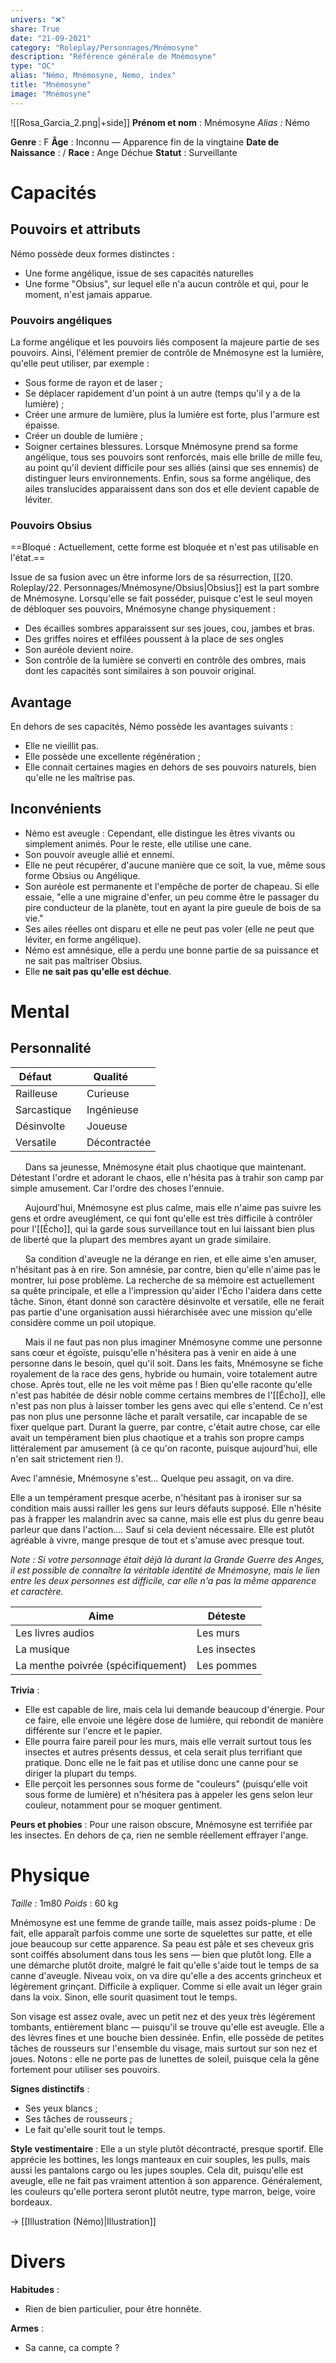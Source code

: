 ```yaml
---
univers: "❌"
share: True
date: "21-09-2021"
category: "Roleplay/Personnages/Mnémosyne"
description: "Référence générale de Mnémosyne"
type: "OC"
alias: "Némo, Mnémosyne, Nemo, index"
title: "Mnémosyne"
image: "Mnémosyne"
---
```


![[Rosa_Garcia_2.png|+side]]
**Prénom et nom** : Mnémosyne
_Alias :_ Némo

**Genre** : F
**Âge** : Inconnu — Apparence fin de la vingtaine
**Date de Naissance** : /
**Race :** Ange Déchue
**Statut** : Surveillante

# Capacités

## Pouvoirs et attributs

Némo possède deux formes distinctes :

- Une forme angélique, issue de ses capacités naturelles
- Une forme "Obsius", sur lequel elle n'a aucun contrôle et qui, pour le moment, n'est jamais apparue.

### Pouvoirs angéliques

La forme angélique et les pouvoirs liés composent la majeure partie de ses pouvoirs. Ainsi, l'élément premier de contrôle de Mnémosyne est la lumière, qu'elle peut utiliser, par exemple :

- Sous forme de rayon et de laser ;
- Se déplacer rapidement d'un point à un autre (temps qu'il y a de la lumière) ;
- Créer une armure de lumière, plus la lumière est forte, plus l'armure est épaisse.
- Créer un double de lumière ;
- Soigner certaines blessures.
    Lorsque Mnémosyne prend sa forme angélique, tous ses pouvoirs sont renforcés, mais elle brille de mille feu, au point qu'il devient difficile pour ses alliés (ainsi que ses ennemis) de distinguer leurs environnements.
    Enfin, sous sa forme angélique, des ailes translucides apparaissent dans son dos et elle devient capable de léviter.

### Pouvoirs Obsius

==Bloqué : Actuellement, cette forme est bloquée et n'est pas utilisable en l'état.==

Issue de sa fusion avec un être informe lors de sa résurrection, [[20. Roleplay/22. Personnages/Mnémosyne/Obsius|Obsius]] est la part sombre de Mnémosyne.
Lorsqu'elle se fait posséder, puisque c'est le seul moyen de débloquer ses pouvoirs, Mnémosyne change physiquement :

- Des écailles sombres apparaissent sur ses joues, cou, jambes et bras.
- Des griffes noires et effilées poussent à la place de ses ongles
- Son auréole devient noire.
- Son contrôle de la lumière se converti en contrôle des ombres, mais dont les capacités sont similaires à son pouvoir original.

## Avantage

En dehors de ses capacités, Némo possède les avantages suivants :

- Elle ne vieillit pas.
- Elle possède une excellente régénération ;
- Elle connait certaines magies en dehors de ses pouvoirs naturels, bien qu'elle ne les maîtrise pas.

## Inconvénients

- Némo est aveugle : Cependant, elle distingue les êtres vivants ou simplement animés. Pour le reste, elle utilise une cane.
- Son pouvoir aveugle allié et ennemi.
- Elle ne peut récupérer, d'aucune manière que ce soit, la vue, même sous forme Obsius ou Angélique.
- Son auréole est permanente et l'empêche de porter de chapeau. Si elle essaie, "elle a une migraine d'enfer, un peu comme être le passager du pire conducteur de la planète, tout en ayant la pire gueule de bois de sa vie."
- Ses ailes réelles ont disparu et elle ne peut pas voler (elle ne peut que léviter, en forme angélique).
- Némo est amnésique, elle a perdu une bonne partie de sa puissance et ne sait pas maîtriser Obsius.
- Elle **ne sait pas qu'elle est déchue**.

# Mental

## Personnalité

| Défaut        | Qualité      |
| ------------- | ------------ |
| Railleuse     | Curieuse     |
| Sarcastique   | Ingénieuse   |
| Désinvolte    | Joueuse      |
| Versatile     | Décontractée |

$~~~~~$ Dans sa jeunesse, Mnémosyne était plus chaotique que maintenant. Détestant l'ordre et adorant le chaos, elle n'hésita pas à trahir son camp par simple amusement. Car l'ordre des choses l'ennuie.

$~~~~~$ Aujourd'hui, Mnémosyne est plus calme, mais elle n'aime pas suivre les gens et ordre aveuglément, ce qui font qu'elle est très difficile à contrôler pour l'[[Écho]], qui la garde sous surveillance tout en lui laissant bien plus de liberté que la plupart des membres ayant un grade similaire.

$~~~~~$ Sa condition d'aveugle ne la dérange en rien, et elle aime s'en amuser, n'hésitant pas à en rire. Son amnésie, par contre, bien qu'elle n'aime pas le montrer, lui pose problème. La recherche de sa mémoire est actuellement sa quête principale, et elle a l'impression qu'aider l'Écho l'aidera dans cette tâche. Sinon, étant donné son caractère désinvolte et versatile, elle ne ferait pas partie d'une organisation aussi hiérarchisée avec une mission qu'elle considère comme un poil utopique.

$~~~~~$ Mais il ne faut pas non plus imaginer Mnémosyne comme une personne sans cœur et égoïste, puisqu'elle n'hésitera pas à venir en aide à une personne dans le besoin, quel qu'il soit.
Dans les faits, Mnémosyne se fiche royalement de la race des gens, hybride ou humain, voire totalement autre chose. Après tout, elle ne les voit même pas !
Bien qu'elle raconte qu'elle n'est pas habitée de désir noble comme certains membres de l'[[Écho]], elle n'est pas non plus à laisser tomber les gens avec qui elle s'entend. Ce n'est pas non plus une personne lâche et paraît versatile, car incapable de se fixer quelque part.
Durant la guerre, par contre, c'était autre chose, car elle avait un tempérament bien plus chaotique et a trahis son propre camps littéralement par amusement (à ce qu'on raconte, puisque aujourd'hui, elle n'en sait strictement rien !).

Avec l'amnésie, Mnémosyne s'est… Quelque peu assagit, on va dire.

Elle a un tempérament presque acerbe, n'hésitant pas à ironiser sur sa condition mais aussi railler les gens sur leurs défauts supposé. Elle n'hésite pas à frapper les malandrin avec sa canne, mais elle est plus du genre beau parleur que dans l'action.... Sauf si cela devient nécessaire. Elle est plutôt agréable à vivre, mange presque de tout et s'amuse avec presque tout.

_Note : Si votre personnage était déjà là durant la Grande Guerre des Anges, il est possible de connaître la véritable identité de Mnémosyne, mais le lien entre les deux personnes est difficile, car elle n'a pas la même apparence et caractère._

| Aime                               | Déteste      |
| ---------------------------------- | ------------ |
| Les livres audios                  | Les murs     |
| La musique                         | Les insectes |
| La menthe poivrée (spécifiquement) | Les pommes   |

**Trivia** :

- Elle est capable de lire, mais cela lui demande beaucoup d'énergie. Pour ce faire, elle envoie une légère dose de lumière, qui rebondit de manière différente sur l'encre et le papier.
- Elle pourra faire pareil pour les murs, mais elle verrait surtout tous les insectes et autres présents dessus, et cela serait plus terrifiant que pratique. Donc elle ne le fait pas et utilise donc une canne pour se diriger la plupart du temps.
- Elle perçoit les personnes sous forme de "couleurs" (puisqu'elle voit sous forme de lumière) et n'hésitera pas à appeler les gens selon leur couleur, notamment pour se moquer gentiment.

**Peurs et phobies** :
Pour une raison obscure, Mnémosyne est terrifiée par les insectes. En dehors de ça, rien ne semble réellement effrayer l'ange.

# Physique

_Taille :_ 1m80
_Poids_ : 60 kg

Mnémosyne est une femme de grande taille, mais assez poids-plume : De fait, elle apparaît parfois comme une sorte de squelettes sur patte, et elle joue beaucoup sur cette apparence. 
Sa peau est pâle et ses cheveux gris sont coiffés absolument dans tous les sens — bien que plutôt long. 
Elle a une démarche plutôt droite, malgré le fait qu'elle s'aide tout le temps de sa canne d'aveugle. Niveau voix, on va dire qu'elle a des accents grincheux et légèrement grinçant. Difficile à expliquer. Comme si elle avait un léger grain dans la voix. Sinon, elle sourit quasiment tout le temps.

Son visage est assez ovale, avec un petit nez et des yeux très légèrement tombants, entièrement blanc — puisqu'il se trouve qu'elle est aveugle. Elle a des lèvres fines et une bouche bien dessinée. Enfin, elle possède de petites tâches de rousseurs sur l'ensemble du visage, mais surtout sur son nez et joues. 
Notons : elle ne porte pas de lunettes de soleil, puisque cela la gêne fortement pour utiliser ses pouvoirs. 


**Signes distinctifs** : 
- Ses yeux blancs ; 
- Ses tâches de rousseurs ;
- Le fait qu'elle sourit tout le temps. 

**Style vestimentaire** : Elle a un style plutôt décontracté, presque sportif. Elle apprécie les bottines, les longs manteaux en cuir souples, les pulls, mais aussi les pantalons cargo ou les jupes souples. Cela dit, puisqu'elle est aveugle, elle ne fait pas vraiment attention à son apparence. 
Généralement, les couleurs qu'elle portera seront plutôt neutre, type marron, beige, voire bordeaux. 

→ [[Illustration (Némo)|Illustration]]

# Divers
**Habitudes** :
- Rien de bien particulier, pour être honnête.

**Armes** :
- Sa canne, ca compte ?